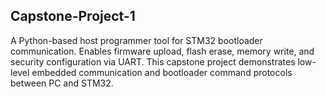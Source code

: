 ## Capstone-Project-1
A Python-based host programmer tool for STM32 bootloader communication. Enables firmware upload, flash erase, memory write, and security configuration via UART. This capstone project demonstrates low-level embedded communication and bootloader command protocols between PC and STM32.
